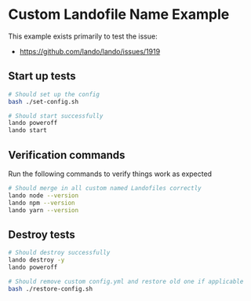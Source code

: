 Custom Landofile Name Example
=============================

This example exists primarily to test the issue:

* <https://github.com/lando/lando/issues/1919>

Start up tests
--------------

```bash
# Should set up the config
bash ./set-config.sh

# Should start successfully
lando poweroff
lando start
```

Verification commands
---------------------

Run the following commands to verify things work as expected

```bash
# Should merge in all custom named Landofiles correctly
lando node --version
lando npm --version
lando yarn --version
```

Destroy tests
-------------

```bash
# Should destroy successfully
lando destroy -y
lando poweroff

# Should remove custom config.yml and restore old one if applicable
bash ./restore-config.sh
```
